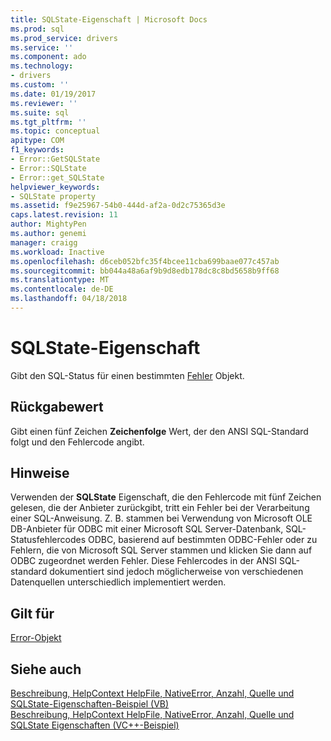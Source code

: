 ```yaml
---
title: SQLState-Eigenschaft | Microsoft Docs
ms.prod: sql
ms.prod_service: drivers
ms.service: ''
ms.component: ado
ms.technology:
- drivers
ms.custom: ''
ms.date: 01/19/2017
ms.reviewer: ''
ms.suite: sql
ms.tgt_pltfrm: ''
ms.topic: conceptual
apitype: COM
f1_keywords:
- Error::GetSQLState
- Error::SQLState
- Error::get_SQLState
helpviewer_keywords:
- SQLState property
ms.assetid: f9e25967-54b0-444d-af2a-0d2c75365d3e
caps.latest.revision: 11
author: MightyPen
ms.author: genemi
manager: craigg
ms.workload: Inactive
ms.openlocfilehash: d6ceb052bfc35f4bcee11cba699baae077c457ab
ms.sourcegitcommit: bb044a48a6af9b9d8edb178dc8c8bd5658b9ff68
ms.translationtype: MT
ms.contentlocale: de-DE
ms.lasthandoff: 04/18/2018
---
```

# <a name="sqlstate-property"></a>SQLState-Eigenschaft
Gibt den SQL-Status für einen bestimmten [Fehler](../../../ado/reference/ado-api/error-object.md) Objekt.  
  
## <a name="return-value"></a>Rückgabewert  
 Gibt einen fünf Zeichen **Zeichenfolge** Wert, der den ANSI SQL-Standard folgt und den Fehlercode angibt.  
  
## <a name="remarks"></a>Hinweise  
 Verwenden der **SQLState** Eigenschaft, die den Fehlercode mit fünf Zeichen gelesen, die der Anbieter zurückgibt, tritt ein Fehler bei der Verarbeitung einer SQL-Anweisung. Z. B. stammen bei Verwendung von Microsoft OLE DB-Anbieter für ODBC mit einer Microsoft SQL Server-Datenbank, SQL-Statusfehlercodes ODBC, basierend auf bestimmten ODBC-Fehler oder zu Fehlern, die von Microsoft SQL Server stammen und klicken Sie dann auf ODBC zugeordnet werden Fehler. Diese Fehlercodes in der ANSI SQL-standard dokumentiert sind jedoch möglicherweise von verschiedenen Datenquellen unterschiedlich implementiert werden.  
  
## <a name="applies-to"></a>Gilt für  
 [Error-Objekt](../../../ado/reference/ado-api/error-object.md)  
  
## <a name="see-also"></a>Siehe auch  
 [Beschreibung, HelpContext HelpFile, NativeError, Anzahl, Quelle und SQLState-Eigenschaften-Beispiel (VB)](../../../ado/reference/ado-api/description-helpcontext-helpfile-nativeerror-number-source-example-vb.md)   
 [Beschreibung, HelpContext HelpFile, NativeError, Anzahl, Quelle und SQLState Eigenschaften (VC++-Beispiel)](../../../ado/reference/ado-api/description-helpcontext-helpfile-nativeerror-number-source-example-vc.md)   
